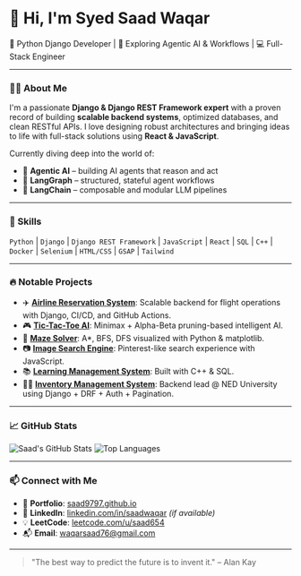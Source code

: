 # 👋 Hi, I'm Syed Saad Waqar

🚀 Python Django Developer | 🧠 Exploring Agentic AI & Workflows | 💻 Full-Stack Engineer

---

### 🧑‍💻 About Me

I'm a passionate **Django & Django REST Framework expert** with a proven record of building **scalable backend systems**, optimized databases, and clean RESTful APIs. I love designing robust architectures and bringing ideas to life with full-stack solutions using **React & JavaScript**.

Currently diving deep into the world of:
- 🧠 **Agentic AI** – building AI agents that reason and act
- 🔄 **LangGraph** – structured, stateful agent workflows
- 🔗 **LangChain** – composable and modular LLM pipelines

---

### 🧩 Skills

`Python` | `Django` | `Django REST Framework` | `JavaScript` | `React` | `SQL` | `C++` | `Docker` | `Selenium` | `HTML/CSS` | `GSAP` | `Tailwind`

---

### 🔥 Notable Projects

- ✈️ [**Airline Reservation System**](https://github.com/saad9797/Airline-Reservation-System): Scalable backend for flight operations with Django, CI/CD, and GitHub Actions.
- 🎮 [**Tic-Tac-Toe AI**](https://github.com/saad9797/Tic_Tac_Toe-Minimax-AlphaBetaPruning-): Minimax + Alpha-Beta pruning-based intelligent AI.
- 🧭 [**Maze Solver**](https://github.com/saad9797/Maze-Game): A*, BFS, DFS visualized with Python & matplotlib.
- 📷 [**Image Search Engine**](https://github.com/saad9797/Small-Search-Engine): Pinterest-like search experience with JavaScript.
- 📚 [**Learning Management System**](https://github.com/saad9797): Built with C++ & SQL.
- 🧑‍🎓 [**Inventory Management System**](https://github.com/saad9797/Inventory-Backend-): Backend lead @ NED University using Django + DRF + Auth + Pagination.

---

### 📈 GitHub Stats

![Saad's GitHub Stats](https://github-readme-stats.vercel.app/api?username=saad9797&show_icons=true&theme=tokyonight)
![Top Languages](https://github-readme-stats.vercel.app/api/top-langs/?username=saad9797&layout=compact&theme=tokyonight)

---

### 📫 Connect with Me

- 🔗 **Portfolio**: [saad9797.github.io](https://saad9797.github.io/)
- 💼 **LinkedIn**: [linkedin.com/in/saadwaqar](https://linkedin.com/in/saadwaqar) *(if available)*
- 💡 **LeetCode**: [leetcode.com/u/saad654](https://leetcode.com/u/saad654)
- 📬 **Email**: waqarsaad76@gmail.com

---

> "The best way to predict the future is to invent it." – Alan Kay
